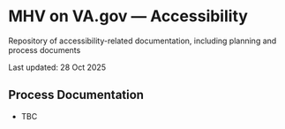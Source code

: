 # MHV on VA.gov — Accessibility
Repository of accessibility-related documentation, including planning and process documents

Last updated: 28 Oct 2025

## Process Documentation

- TBC

